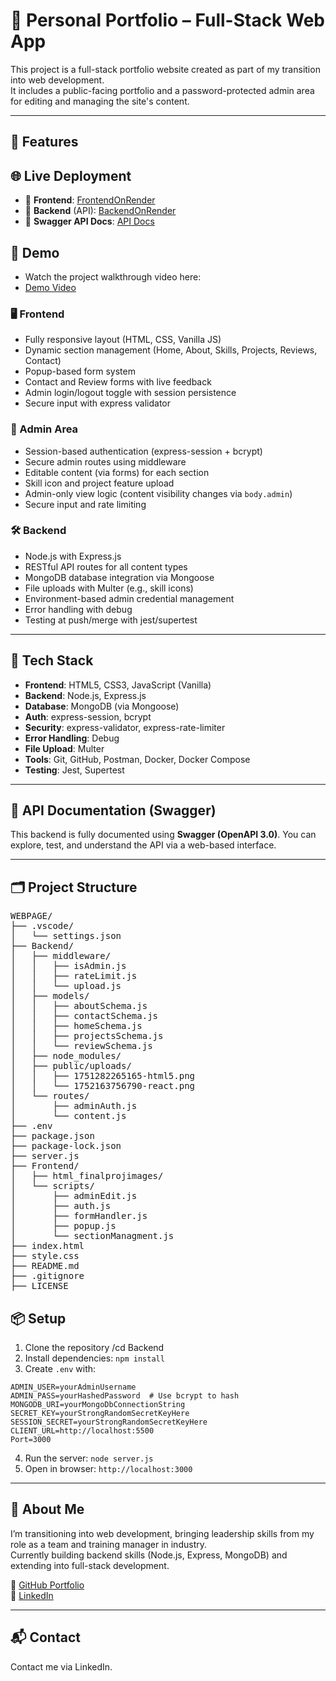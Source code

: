 # 🧩 Personal Portfolio – Full-Stack Web App

This project is a full-stack portfolio website created as part of my transition into web development.  
It includes a public-facing portfolio and a password-protected admin area for editing and managing the site's content.

---

## 🚀 Features

## 🌐 Live Deployment

- 🔗 **Frontend**: [FrontendOnRender](https://webpage-1-8je9.onrender.com/)
- 🔗 **Backend** (API): [BackendOnRender](https://webpage-5mmz.onrender.com)
- 🔗 **Swagger API Docs**: [API Docs](https://webpage-5mmz.onrender.com/api-docs/)

## 🎥 Demo

- Watch the project walkthrough video here:  
- [Demo Video](https://www.loom.com/share/daa253b0a7204864935d6510a621b044?sid=5689b276-e205-4852-9bb8-ec64ea5ca19a)

### 🖥️ Frontend
- Fully responsive layout (HTML, CSS, Vanilla JS)
- Dynamic section management (Home, About, Skills, Projects, Reviews, Contact)
- Popup-based form system
- Contact and Review forms with live feedback
- Admin login/logout toggle with session persistence
- Secure input with express validator

### 🔐 Admin Area
- Session-based authentication (express-session + bcrypt)
- Secure admin routes using middleware
- Editable content (via forms) for each section
- Skill icon and project feature upload
- Admin-only view logic (content visibility changes via `body.admin`)
- Secure input and rate limiting

### 🛠️ Backend
- Node.js with Express.js
- RESTful API routes for all content types
- MongoDB database integration via Mongoose
- File uploads with Multer (e.g., skill icons)
- Environment-based admin credential management
- Error handling with debug
- Testing at push/merge with jest/supertest

---

## 🧱 Tech Stack

- **Frontend**: HTML5, CSS3, JavaScript (Vanilla)
- **Backend**: Node.js, Express.js
- **Database**: MongoDB (via Mongoose)
- **Auth**: express-session, bcrypt
- **Security**: express-validator, express-rate-limiter
- **Error Handling**: Debug
- **File Upload**: Multer
- **Tools**: Git, GitHub, Postman, Docker, Docker Compose
- **Testing**: Jest, Supertest

---

## 📘 API Documentation (Swagger)

This backend is fully documented using **Swagger (OpenAPI 3.0)**. You can explore, test, and understand the API via a web-based interface.

---

## 🗂️ Project Structure
<pre>
WEBPAGE/
├── .vscode/
│   └── settings.json
├── Backend/
│   ├── middleware/
│   │   ├── isAdmin.js
│   │   ├── rateLimit.js
│   │   └── upload.js
│   ├── models/
│   │   ├── aboutSchema.js
│   │   ├── contactSchema.js
│   │   ├── homeSchema.js
│   │   ├── projectsSchema.js
│   │   └── reviewSchema.js
│   ├── node_modules/
│   ├── public/uploads/
│   │   ├── 1751282265165-html5.png
│   │   └── 1752163756790-react.png
│   └── routes/
│       ├── adminAuth.js
│       └── content.js
├── .env
├── package.json
├── package-lock.json
├── server.js
├── Frontend/
│   ├── html_finalprojimages/
│   └── scripts/
│       ├── adminEdit.js
│       ├── auth.js
│       ├── formHandler.js
│       ├── popup.js
│       └── sectionManagment.js
├── index.html
├── style.css
├── README.md
├── .gitignore
├── LICENSE
</pre>

## 📦 Setup

1. Clone the repository  /cd Backend
2. Install dependencies: `npm install`  
3. Create `.env` with:

<pre><code>ADMIN_USER=yourAdminUsername
ADMIN_PASS=yourHashedPassword  # Use bcrypt to hash
MONGODB_URI=yourMongoDbConnectionString
SECRET_KEY=yourStrongRandomSecretKeyHere
SESSION_SECRET=yourStrongRandomSecretKeyHere
CLIENT_URL=http://localhost:5500
Port=3000 </code></pre>

4. Run the server: `node server.js`  
5. Open in browser: `http://localhost:3000`

---

## 👤 About Me

I’m transitioning into web development, bringing leadership skills from my role as a team and training manager in industry.  
Currently building backend skills (Node.js, Express, MongoDB) and extending into full-stack development.

🔗 [GitHub Portfolio](https://github.com/Hikko218)  
🔗 [LinkedIn](https://www.linkedin.com/in/heiko-ries-b35778374/)

---

## 📬 Contact

Contact me via LinkedIn.

